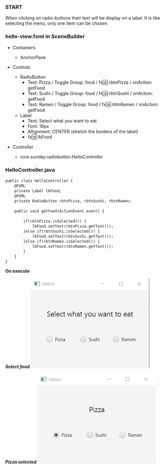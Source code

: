 ### START

When clicking on radio-buttons their text will be display on a label. It is like selecting the menu, only one item can be chosen.

### hello-view.fxml in SceneBuilder

- Containers
  - AnchorPane 


- Controls
  - RadioButton
    - Text: Pizza / Toggle Group: food / fx:id: rbtnPizza / onAction: getFood
    - Text: Sushi / Toggle Group: food / fx:id: rbtnSushi / onAction: getFood
    - Text: Ramen / Toggle Group: food / fx:id: rbtnRamen / onAction: getFood
  - Label
    - Text: Select what you want to eat
    - Font: 18px
    - Allignment: CENTER (stretch the borders of the label)
    - fx:id: lbFood


- Controller
  - com.sunday.radiobutton.HelloController

### HelloController.java

~~~
public class HelloController {
    @FXML
    private Label lbFood;
    @FXML
    private RadioButton rbtnPizza, rbtnSushi, rbtnRamen;

    public void getFood(ActionEvent event) {

        if(rbtnPizza.isSelected()) {
            lbFood.setText(rbtnPizza.getText());
        }else if(rbtnSushi.isSelected()) {
            lbFood.setText(rbtnSushi.getText());
        }else if(rbtnRamen.isSelected()) {
            lbFood.setText(rbtnRamen.getText());
        }
    }
}
~~~

**On execute**

***Select food***
![](src/main/resources/images/select-food.png)

***Pizza selected***
![](src/main/resources/images/pizza-selected.png)

